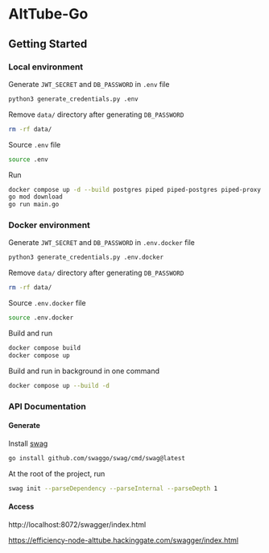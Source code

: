 # AltTube-Go

## Getting Started

### Local environment

Generate `JWT_SECRET` and `DB_PASSWORD` in `.env` file

```sh
python3 generate_credentials.py .env
```

Remove `data/` directory after generating `DB_PASSWORD`

```sh
rm -rf data/
```

Source `.env` file

```sh
source .env
```

Run

```sh
docker compose up -d --build postgres piped piped-postgres piped-proxy
go mod download
go run main.go
```

### Docker environment

Generate `JWT_SECRET` and `DB_PASSWORD` in `.env.docker` file

```sh
python3 generate_credentials.py .env.docker
```

Remove `data/` directory after generating `DB_PASSWORD`

```sh
rm -rf data/
```

Source `.env.docker` file

```sh
source .env.docker
```

Build and run

```sh
docker compose build
docker compose up
```

Build and run in background in one command

```sh
docker compose up --build -d
```

### API Documentation

#### Generate

Install [swag](https://github.com/swaggo/swag)

```sh
go install github.com/swaggo/swag/cmd/swag@latest
```

At the root of the project, run

```sh
swag init --parseDependency --parseInternal --parseDepth 1
```

#### Access

http://localhost:8072/swagger/index.html

https://efficiency-node-alttube.hackinggate.com/swagger/index.html
